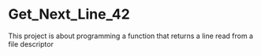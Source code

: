 # Get_Next_Line_42
This project is about programming a function that returns a line read from a file descriptor

